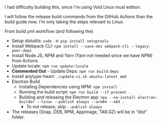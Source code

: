 I had difficulty building this, since I'm using Void Linux musl edition.

I will follow the release build commands from the GitHub Actions than the build guide now. I'm only taking the steps relevant to Linux.

From build.yml workflow (and following the)

- Setup distutils: `sudo -H pip install setuptools`
- Install Webpack CLI: `npm install --save-dev webpack-cli --legacy-peer-deps`
- Install Node.JS, NPM and Yarn (Yarn not needed since we have NPM) from Actions
- Update locale: `npm run update:locale`
- **Commented Out** - Update Deps: `npm run build:deps`
- Install anytype-heart:  `./update-ci.sh ubuntu-latest amd`
- Electron Build
	- Installing Dependencies using NPM: `npm install .`
	- Running the build script: `npm run build --if-present .`
	- Building and releasing the Electron app: `npx --no-install electron-builder --linux --publish always --arm64 --x64 .`
		- To not release, skip `--publish always`
- The releases (Snap, DEB, RPM, AppImage, TAR.GZ) will be in "dist" folder.